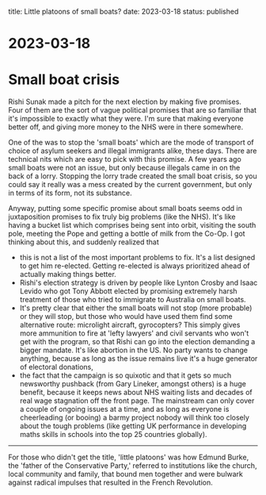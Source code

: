 title: Little platoons of small boats?
date: 2023-03-18
status: published

# 2023-03-18

# Small boat crisis
Rishi Sunak made a pitch for the next election by making five promises.
Four of them are the sort of vague political promises that are so 
familiar that it's impossible to exactly what they were. I'm sure that making everyone better off, and giving more money to the NHS were in there somewhere.

One of the was to stop the 'small boats' which are the mode of transport of choice of asylum seekers and illegal immigrants alike, these days.
There are technical nits which are easy to pick with this promise.
A few years ago small boats were not an issue, but only because illegals came in on the back of a lorry. Stopping the lorry trade created the small boat crisis, so you could say it 
really was a mess created by the current government, but only in terms of its form, not its substance.

Anyway, putting some specific promise about small boats seems odd in juxtaposition promises to fix truly big problems (like the NHS). It's like having a bucket list which comprises being sent into orbit, visiting the south pole, meeting the Pope and getting a bottle of milk from the Co-Op. I got thinking about this, and suddenly realized that 

- this is not a list of the most important problems to fix. It's a list designed to get him re-elected. Getting re-elected is always prioritized ahead of actually making things better.
- Rishi's election strategy is driven by people like  Lynton Crosby and Isaac Levido who got Tony Abbott elected by promising extremely harsh treatment of those who tried to immigrate to Australia on small boats. 
- It's pretty clear that either the small boats will not stop (more probable) or they will stop, but those who would have used them find some alternative route: microlight aircraft, gyrocopters? This simply gives more ammunition to fire at 'lefty lawyers' and civil servants who won't get with the program, so that Rishi can go into the election demanding a bigger mandate. It's like abortion in the US. No party wants to change anything, because as long as the issue remains live it's a huge generator of electoral donations,
- the fact that the campaign is so quixotic and that it gets so much newsworthy pushback (from Gary Lineker, amongst others) is a huge benefit, because it keeps news about NHS waiting lists and decades of real wage stagnation off the front page. The mainstream can only cover a couple of ongoing issues at a time, and as long as everyone is cheerleading (or booing) a barmy project nobody will think too closely about the tough problems (like getting UK  performance in developing  maths skills in schools into the top 25 countries globally).

---
For those who didn't get the title, 'little platoons' was how Edmund Burke, the 'father of the Conservative Party,' referred to institutions like the church, local community and family, that bound men together and were bulwark against radical impulses that resulted in the French Revolution.
